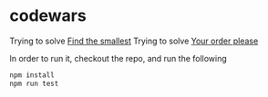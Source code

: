 # codewars

Trying to solve [Find the smallest](https://www.codewars.com/kata/find-the-smallest/train/javascript)
Trying to solve [Your order please](https://www.codewars.com/kata/55c45be3b2079eccff00010f/train/typescript)

In order to run it, checkout the repo, and run the following

```sh
npm install
npm run test
```